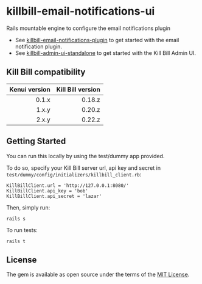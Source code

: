 # killbill-email-notifications-ui
Rails mountable engine to configure the email notifications plugin

* See [killbill-email-notifications-plugin](https://github.com/killbill/killbill-email-notifications-plugin) to get started with the email notification plugin.
* See [killbill-admin-ui-standalone](https://github.com/killbill/killbill-admin-ui-standalone) to get started with the Kill Bill Admin UI.

Kill Bill compatibility
-----------------------

| Kenui version | Kill Bill version |
| ------------: | ----------------: |
| 0.1.x         | 0.18.z            |
| 1.x.y         | 0.20.z            |
| 2.x.y         | 0.22.z            |

Getting Started
---------------

You can run this locally by using the test/dummy app provided.

To do so, specify your Kill Bill server url, api key and secret in ```test/dummy/config/initializers/killbill_client.rb```:

```
KillBillClient.url = 'http://127.0.0.1:8080/'
KillBillClient.api_key = 'bob'
KillBillClient.api_secret = 'lazar'
```

Then, simply run:

```
rails s
```


To run tests:

```
rails t
```

## License
The gem is available as open source under the terms of the [MIT License](http://opensource.org/licenses/MIT).
